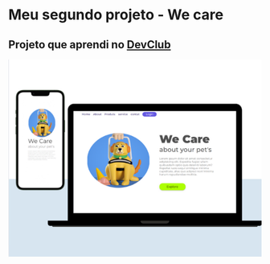 <h1>Meu segundo projeto - We care</h1>

<h2>Projeto que aprendi no <a href="https://rodolfomore.com.br">DevClub</a></h2>
<img src="https://github.com/ThuanyDias/Projeto-2/blob/master/Img/apresenta%C3%A7%C3%A3o.png?raw=true">
